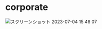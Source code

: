# corporate
![スクリーンショット 2023-07-04 15 46 07](https://github.com/n-tsuyoshi/corporate/assets/133200934/684b6d27-e027-4d71-ad01-cd93a55f210c)
